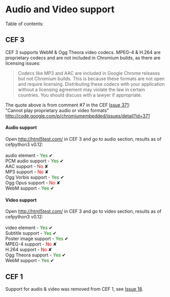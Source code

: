 # Audio and Video support #

Table of contents: 

## CEF 3 ##

CEF 3 supports WebM & Ogg Theora video codecs. MPEG-4 & H.264
are proprietary codecs and are not included in Chromium builds,
as there are licensing issues:

> Codecs like MP3 and AAC are included in Google Chrome releases but
> not Chromium builds. This is because these formats are not open and
> require licensing. Distributing these codecs with your application
> without a licensing agreement may violate the law in certain countries.
> You should discuss with a lawyer if appropriate.

The quote above is from comment #7 in the CEF [Issue 371](https://code.google.com/p/cefpython/issues/detail?id=371):<br>
"Cannot play proprietary audio or video formats"<br>
<a href='http://code.google.com/p/chromiumembedded/issues/detail?id=371'>http://code.google.com/p/chromiumembedded/issues/detail?id=371</a>

<h4>Audio support</h4>

Open <a href='http://html5test.com/'>http://html5test.com/</a> in CEF 3 and go to audio section, results as of cefpython3 v0.12:<br>
<br>
audio element - <font color='green'>Yes</font> ✔ <br>
PCM audio support - <font color='green'>Yes</font> ✔ <br>
AAC support - <font color='red'>No</font> ✘ <br>
MP3 support - <font color='red'>No</font> ✘ <br>
Ogg Vorbis support - <font color='green'>Yes</font> ✔ <br>
Ogg Opus support - <font color='red'>No</font> ✘ <br>
WebM support - <font color='green'>Yes</font> ✔ <br>

<h4>Video support</h4>

Open <a href='http://html5test.com/'>http://html5test.com/</a> in CEF 3 and go to video section, results as of cefpython3 v0.12:<br>
<br>
video element -	<font color='green'>Yes</font> ✔ <br>
Subtitle support - <font color='green'>Yes</font> ✔ <br>
Poster image support - <font color='green'>Yes</font> ✔ <br>
MPEG-4 support - <font color='red'>No</font> ✘ <br>
H.264 support - <font color='red'>No</font> ✘ <br>
Ogg Theora support - <font color='green'>Yes</font> ✔ <br>
WebM support - <font color='green'>Yes</font> ✔ <br>


<h2>CEF 1</h2>

Support for audio & video was removed from CEF 1, see <a href='https://code.google.com/p/cefpython/issues/detail?id=18'>Issue 18</a>.
